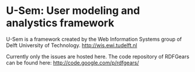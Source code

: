 U-Sem: User modeling and analystics framework
=====

U-Sem is a framework created by the Web Information Systems group of Delft University of Technology. http://wis.ewi.tudelft.nl

Currently only the issues are hosted here. The code repository of RDFGears can be found here: http://code.google.com/p/rdfgears/